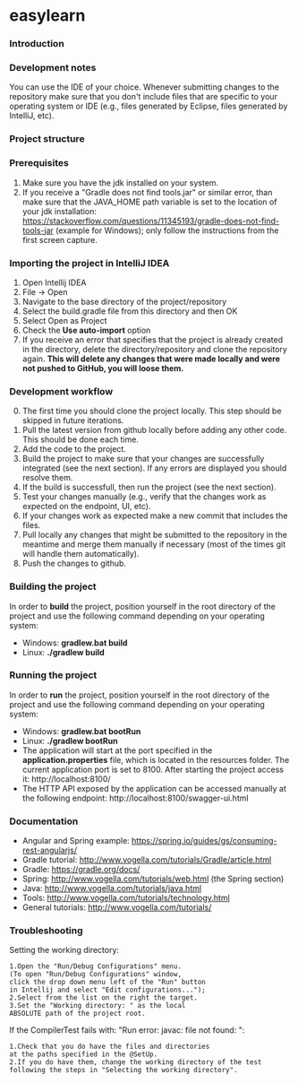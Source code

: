 # easylearn
### Introduction
### Development notes
You can use the IDE of your choice. Whenever submitting changes to the repository make sure that you don't include files that are specific to your operating system or IDE (e.g., files generated by Eclipse, files generated by IntelliJ, etc).

### Project structure

### Prerequisites
1. Make sure you have the jdk installed on your system.
2. If you receive a "Gradle does not find tools.jar" or similar error, than make sure that the JAVA_HOME path variable is set to the location of your jdk installation: https://stackoverflow.com/questions/11345193/gradle-does-not-find-tools-jar (example for Windows); only follow the instructions from the first screen capture.

### Importing the project in IntelliJ IDEA
1. Open Intellij IDEA
2. File -> Open
3. Navigate to the base directory of the project/repository
4. Select the build.gradle file from this directory and then OK
5. Select Open as Project
6. Check the **Use auto-import** option
7. If you receive an error that specifies that the project is already created in the directory, delete the directory/repository and clone the repository again. **This will delete any changes that were made locally and were not pushed to GitHub, you will loose them.**

### Development workflow
0. The first time you should clone the project locally. This step should be skipped in future iterations.
1. Pull the latest version from github locally before adding any other code. This should be done each time.
2. Add the code to the project.
3. Build the project to make sure that your changes are successfully integrated (see the next section). If any errors are displayed you should resolve them.
4. If the build is successfull, then run the project (see the next section).
5. Test your changes manually (e.g., verify that the changes work as expected on the endpoint, UI, etc).
6. If your changes work as expected make a new commit that includes the files.
7. Pull locally any changes that might be submitted to the repository in the meantime and merge them manually if necessary (most of the times git will handle them automatically).
8. Push the changes to github.

### Building the project
In order to **build** the project, position yourself in the root directory of the project and use the following command depending on your operating system:
* Windows: **gradlew.bat build**
* Linux: **./gradlew build**

### Running the project
In order to **run** the project, position yourself in the root directory of the project and use the following command depending on your operating system:
* Windows: **gradlew.bat bootRun**
* Linux: **./gradlew bootRun**
* The application will start at the port specified in the **application.properties** file, which is located in the resources folder. The current application port is set to 8100. After starting the project access it: http://localhost:8100/
* The HTTP API exposed by the application can be accessed manually at the following endpoint: http://localhost:8100/swagger-ui.html


### Documentation
* Angular and Spring example: https://spring.io/guides/gs/consuming-rest-angularjs/
* Gradle tutorial: http://www.vogella.com/tutorials/Gradle/article.html
* Gradle: https://gradle.org/docs/
* Spring: http://www.vogella.com/tutorials/web.html (the Spring section)
* Java: http://www.vogella.com/tutorials/java.html
* Tools: http://www.vogella.com/tutorials/technology.html
* General tutorials: http://www.vogella.com/tutorials/

### Troubleshooting
Setting the working directory:

    1.Open the "Run/Debug Configurations" menu. 
    (To open "Run/Debug Configurations" window, 
    click the drop down menu left of the "Run" button 
    in Intellij and select "Edit configurations...");
    2.Select from the list on the right the target.
    3.Set the "Working directory: " as the local 
    ABSOLUTE path of the project root.

If the CompilerTest fails with: "Run error: 
javac: file not found: <path>":

    1.Check that you do have the files and directories 
    at the paths specified in the @SetUp.
    2.If you do have them, change the working directory of the test
    following the steps in "Selecting the working directory".
    
